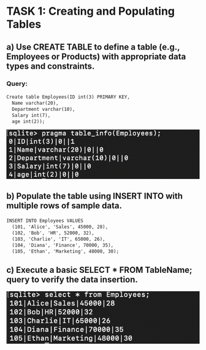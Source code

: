 # TASK 1: Creating and Populating Tables

## a) Use CREATE TABLE to define a table (e.g., Employees or Products) with appropriate data types and constraints.

### Query:

```
Create table Employees(ID int(3) PRIMARY KEY,
  Name varchar(20),
  Department varchar(10),
  Salary int(7),
  age int(2));

```

![](task1_ex1.png)

## b) Populate the table using INSERT INTO with multiple rows of sample data.

```
INSERT INTO Employees VALUES
  (101, 'Alice', 'Sales', 45000, 28),
  (102, 'Bob', 'HR', 52000, 32),
  (103, 'Charlie', 'IT', 65000, 26),
  (104, 'Diana', 'Finance', 70000, 35),
  (105, 'Ethan', 'Marketing', 48000, 30);
```

## c) Execute a basic SELECT \* FROM TableName; query to verify the data insertion.

![](task1_ex2.png)
